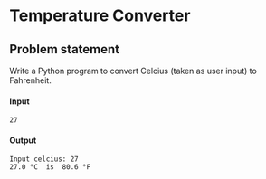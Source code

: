 # Temperature Converter

## Problem statement
Write a Python program to convert Celcius (taken as user input) to Fahrenheit.

#### Input
```
27
```

#### Output
```
Input celcius: 27
27.0 °C  is  80.6 °F
```